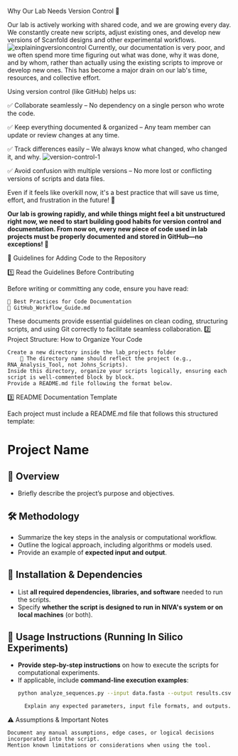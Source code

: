 Why Our Lab Needs Version Control 🚀

Our lab is actively working with shared code, and we are growing every day. We constantly create new scripts, adjust existing ones, and develop new versions of Scanfold designs and other experimental workflows. 
![explainingversioncontrol](https://github.com/user-attachments/assets/08c6b112-3dc4-416d-a057-2ce6281d8293)
Currently, our documentation is very poor, and we often spend more time figuring out what was done, why it was done, and by whom, rather than actually using the existing scripts to improve or develop new ones. This has become a major drain on our lab's time, resources, and collective effort.




Using version control (like GitHub) helps us:


✅ Collaborate seamlessly – No dependency on a single person who wrote the code.

✅ Keep everything documented & organized – Any team member can update or review changes at any time.

✅ Track differences easily – We always know what changed, who changed it, and why.
![version-control-1](https://github.com/user-attachments/assets/f28cf343-8248-4041-88a1-5a3249b700f6)

✅ Avoid confusion with multiple versions – No more lost or conflicting versions of scripts and data files.


Even if it feels like overkill now, it's a best practice that will save us time, effort, and frustration in the future! 🚀

**Our lab is growing rapidly, and while things might feel a bit unstructured right now, we need to start building good habits for version control and documentation. From now on, every new piece of code used in lab projects must be properly documented and stored in GitHub—no exceptions! 🚀**

📌 Guidelines for Adding Code to the Repository

1️⃣ Read the Guidelines Before Contributing

Before writing or committing any code, ensure you have read:

    📖 Best Practices for Code Documentation
    📖 GitHub_Workflow_Guide.md

These documents provide essential guidelines on clean coding, structuring scripts, and using Git correctly to facilitate seamless collaboration.
2️⃣ Project Structure: How to Organize Your Code

    Create a new directory inside the lab_projects folder
        📌 The directory name should reflect the project (e.g., RNA_Analysis_Tool, not Johns_Scripts).
    Inside this directory, organize your scripts logically, ensuring each script is well-commented block by block.
    Provide a README.md file following the format below.

3️⃣ README Documentation Template

Each project must include a README.md file that follows this structured template:

# Project Name  
## 📌 Overview  
- Briefly describe the project’s purpose and objectives.  

## 🛠️ Methodology  
- Summarize the key steps in the analysis or computational workflow.  
- Outline the logical approach, including algorithms or models used.  
- Provide an example of **expected input and output**.  

## 🔧 Installation & Dependencies  
- List **all required dependencies, libraries, and software** needed to run the scripts.  
- Specify **whether the script is designed to run in NIVA's system or on local machines** (or both).  

## 🚀 Usage Instructions (Running In Silico Experiments)  
- **Provide step-by-step instructions** on how to execute the scripts for computational experiments.  
- If applicable, include **command-line execution examples**:  
  ```bash
  python analyze_sequences.py --input data.fasta --output results.csv

    Explain any expected parameters, input file formats, and outputs.

⚠️ Assumptions & Important Notes

    Document any manual assumptions, edge cases, or logical decisions incorporated into the script.
    Mention known limitations or considerations when using the tool.


    
